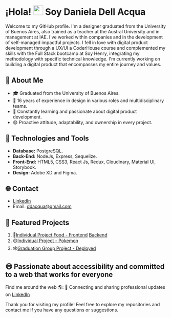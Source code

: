 # ¡Hola! <img src="https://raw.githubusercontent.com/iampavangandhi/iampavangandhi/master/gifs/Hi.gif" width="30px"> Soy Daniela Dell Acqua

Welcome to my GitHub profile. I'm a designer graduated from the University of Buenos Aires, also trained as a teacher at the Austral University and in management at IAE. I've worked within companies and in the development of self-managed impactful projects. I fell in love with digital product development through a UX/UI a CoderHouse course and complemented my skills with the Full Stack bootcamp at Soy Henry, integrating my methodology with specific technical knowledge. I'm currently working on building a digital product that encompasses my entire journey and values.

## 🚀 About Me

- 🎓 Graduated from the University of Buenos Aires.
- 💼 16 years of experience in design in various roles and multidisciplinary teams.
- 🌱 Constantly learning and passionate about digital product development.
- 😄 Proactive attitude, adaptability, and ownership in every project.

## 🔧 Technologies and Tools

- **Database:** PostgreSQL.
- **Back-End:** NodeJs, Express, Sequelize.
- **Front-End:** HTML5, CSS3, React Js, Redux, Cloudinary, Material UI, Storybook.
- **Design:** Adobe XD and Figma.

## 🌐 Contact

- [LinkedIn](https://www.linkedin.com/in/danieladellacqua/)
- Email: ddacqua@gmail.com

## 🔗 Featured Projects

1. 🍔[Individual Project Food - Frontend](https://github.com/DaniDell/PI-foood-Front) [Backend](https://github.com/DaniDell/PI-foood-Back)
2. 🟡[Individual Project - Pokemon](https://github.com/DaniDell/PI-Pokemon-DD)
3. 🕸️[Graduation Group Project - Deployed](https://connectify-front-ruby.vercel.app/)

## 😄 Passionate about accessibility and committed to a web that works for everyone

Find me around the web 🌎:
💼 Connecting and sharing professional updates on [LinkedIn](https://www.linkedin.com/in/danieladellacqua/)

Thank you for visiting my profile! Feel free to explore my repositories and contact me if you have any questions or suggestions.

